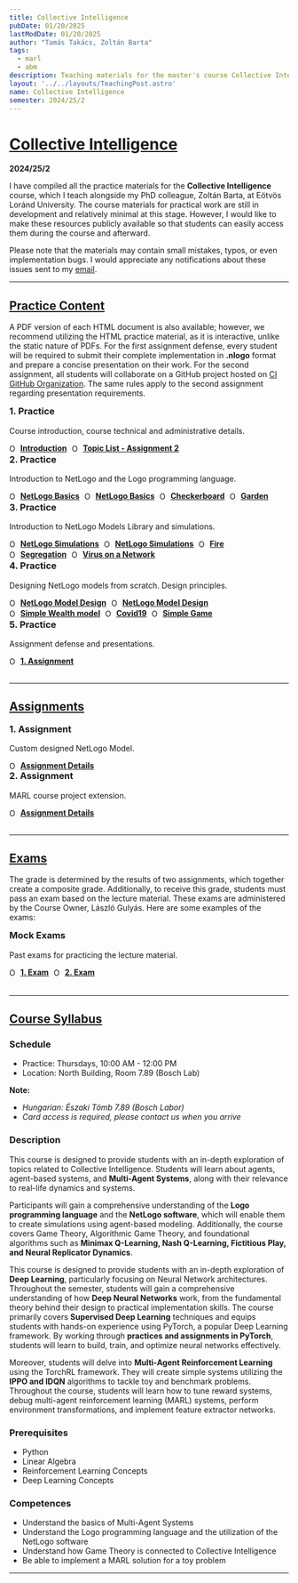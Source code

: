 ```yaml
---
title: Collective Intelligence
pubDate: 01/20/2025
lastModDate: 01/20/2025
author: "Tamás Takács, Zoltán Barta"
tags:
  - marl
  - abm
description: Teaching materials for the master's course Collective Intelligence (IPM-24fmiCOLLIEG), taught by myself and my PhD colleague Zoltán Barta at Eötvös Loránd University.
layout: '../../layouts/TeachingPost.astro'
name: Collective Intelligence
semester: 2024/25/2
---
```


# <u>Collective Intelligence</u>

**2024/25/2**

I have compiled all the practice materials for the **Collective Intelligence** course, which I teach alongside my PhD colleague, Zoltán Barta, at Eötvös Loránd University. The course materials for practical work are still in development and relatively minimal at this stage. However, I would like to make these resources publicly available so that students can easily access them during the course and afterward.

Please note that the materials may contain small mistakes, typos, or even implementation bugs. I would appreciate any notifications about these issues sent to my [email](mailto:tamastheactual%40inf.elte.hu?subject=Issues%20with%20course%20material%20DND).

<hr class="border-1 border-t border-tcotta dark:border-dark-tcotta my-0" />

## <u> Practice Content </u>

A PDF version of each HTML document is also available; however, we recommend utilizing the HTML practice material, as it is interactive, unlike the static nature of PDFs. For the first assignment defense, every student will be required to submit their complete implementation in **.nlogo** format and prepare a concise presentation on their work. For the second assignment, all students will collaborate on a GitHub project hosted on [CI GitHub Organization](https://github.com/elte-collective-intelligence). The same rules apply to the second assignment regarding presentation requirements.

<div class="grid grid-cols-1 md:grid-cols-1 lg:grid-cols-1 gap-4">
  <div class="p-4 border rounded-lg shadow-md hover:shadow-lg bg-bgcolor dark:bg-dark-bgcolor dark:hover:shadow-lg">
    <h3 class="font-bold text-xl mb-1" style="margin-top: 0;">1. Practice</h3>
    <p class="text-textcolor text-sm mb-3 dark:text-dark-textcolor">Course introduction, course technical and administrative details.</p>
    <div class="flex flex-wrap gap-3">
      <a href="practice/1.pdf" 
          target="_blank" 
          class="hover:text-tcotta hover:underline dark:hover:text-dark-tcotta rounded-lg border p-2 shadow hover:bg-navbg dark:hover:bg-dark-navbg" 
          style="display: inline-flex; align-items: center; margin-right: 5px;">
          <Image loading="lazy" src="ppt.png" alt="Open PowerPoint" style="width: 15px; height: auto; margin-right: 5px;" />
          <strong>Introduction</strong>
      </a>
      <a href="https://ikelte-my.sharepoint.com/:x:/g/personal/cjrnie_inf_elte_hu/Ect3e_VNCqdJvNGDanTDYH4BbQA-VG1WP_HROvqEUUjTlA?e=4ztqu7" 
          target="_blank" 
          class="hover:text-tcotta hover:underline dark:hover:text-dark-tcotta rounded-lg border p-2 shadow hover:bg-navbg dark:hover:bg-dark-navbg" 
          style="display: inline-flex; align-items: center; margin-right: 5px;">
          <Image loading="lazy" src="excel.png" alt="Open Excel" style="width: 15px; height: auto; margin-right: 5px;" />
          <strong>Topic List - Assignment 2</strong>
      </a>
    </div>
  </div>
  <div class="p-4 border rounded-lg shadow-md hover:shadow-lg bg-bgcolor dark:bg-dark-bgcolor dark:hover:shadow-lg">
    <h3 class="font-bold text-xl mb-1" style="margin-top: 0;">2. Practice</h3>
    <p class="text-textcolor text-sm mb-3 dark:text-dark-textcolor">Introduction to NetLogo and the Logo programming language.</p>
    <div class="flex flex-wrap gap-3">
      <a href="practice/2.html" 
          target="_blank" 
          class="hover:text-tcotta hover:underline dark:hover:text-dark-tcotta rounded-lg border p-2 shadow hover:bg-navbg dark:hover:bg-dark-navbg" 
          style="display: inline-flex; align-items: center; margin-right: 5px;">
          <Image loading="lazy" src="html.png" alt="Open HTML" style="width: 15px; height: auto; margin-right: 5px;" />
          <strong>NetLogo Basics</strong>
      </a>
      <a href="practice/2.pdf" 
          target="_blank" 
          class="hover:text-tcotta hover:underline dark:hover:text-dark-tcotta rounded-lg border p-2 shadow hover:bg-navbg dark:hover:bg-dark-navbg" 
          style="display: inline-flex; align-items: center; margin-right: 5px;">
          <Image loading="lazy" src="pdf.png" alt="Open PDF" style="width: 15px; height: auto; margin-right: 5px;" />
          <strong>NetLogo Basics</strong>
      </a>
      <a href="practice/Checkerboard.nlogo" 
          target="_blank" 
          class="hover:text-tcotta hover:underline dark:hover:text-dark-tcotta rounded-lg border p-2 shadow hover:bg-navbg dark:hover:bg-dark-navbg" 
          style="display: inline-flex; align-items: center; margin-right: 5px;">
          <Image loading="lazy" src="nlogo.png" alt="Open PDF" style="width: 15px; height: auto; margin-right: 5px;" />
          <strong>Checkerboard</strong>
      </a>
      <a href="practice/Garden.nlogo" 
          target="_blank" 
          class="hover:text-tcotta hover:underline dark:hover:text-dark-tcotta rounded-lg border p-2 shadow hover:bg-navbg dark:hover:bg-dark-navbg" 
          style="display: inline-flex; align-items: center; margin-right: 5px;">
          <Image loading="lazy" src="nlogo.png" alt="Open PDF" style="width: 15px; height: auto; margin-right: 5px;" />
          <strong>Garden</strong>
      </a>
    </div>
  </div>
  <div class="p-4 border rounded-lg shadow-md hover:shadow-lg bg-bgcolor dark:bg-dark-bgcolor dark:hover:shadow-lg">
    <h3 class="font-bold text-xl mb-1" style="margin-top: 0;">3. Practice</h3>
    <p class="text-textcolor text-sm mb-3 dark:text-dark-textcolor">Introduction to NetLogo Models Library and simulations.</p>
    <div class="flex flex-wrap gap-3">
      <a href="practice/3.html" 
          target="_blank" 
          class="hover:text-tcotta hover:underline dark:hover:text-dark-tcotta rounded-lg border p-2 shadow hover:bg-navbg dark:hover:bg-dark-navbg" 
          style="display: inline-flex; align-items: center; margin-right: 5px;">
          <Image loading="lazy" src="html.png" alt="Open HTML" style="width: 15px; height: auto; margin-right: 5px;" />
          <strong>NetLogo Simulations</strong>
      </a>
      <a href="practice/3.pdf" 
          target="_blank" 
          class="hover:text-tcotta hover:underline dark:hover:text-dark-tcotta rounded-lg border p-2 shadow hover:bg-navbg dark:hover:bg-dark-navbg" 
          style="display: inline-flex; align-items: center; margin-right: 5px;">
          <Image loading="lazy" src="pdf.png" alt="Open PDF" style="width: 15px; height: auto; margin-right: 5px;" />
          <strong>NetLogo Simulations</strong>
      </a>
      <a href="practice/Fire.nlogo" 
          target="_blank" 
          class="hover:text-tcotta hover:underline dark:hover:text-dark-tcotta rounded-lg border p-2 shadow hover:bg-navbg dark:hover:bg-dark-navbg" 
          style="display: inline-flex; align-items: center; margin-right: 5px;">
          <Image loading="lazy" src="nlogo.png" alt="Open PDF" style="width: 15px; height: auto; margin-right: 5px;" />
          <strong>Fire</strong>
      </a>
      <a href="practice/Segregation.nlogo" 
          target="_blank" 
          class="hover:text-tcotta hover:underline dark:hover:text-dark-tcotta rounded-lg border p-2 shadow hover:bg-navbg dark:hover:bg-dark-navbg" 
          style="display: inline-flex; align-items: center; margin-right: 5px;">
          <Image loading="lazy" src="nlogo.png" alt="Open PDF" style="width: 15px; height: auto; margin-right: 5px;" />
          <strong>Segregation</strong>
      </a>
      <a href="practice/Virus.nlogo" 
          target="_blank" 
          class="hover:text-tcotta hover:underline dark:hover:text-dark-tcotta rounded-lg border p-2 shadow hover:bg-navbg dark:hover:bg-dark-navbg" 
          style="display: inline-flex; align-items: center; margin-right: 5px;">
          <Image loading="lazy" src="nlogo.png" alt="Open PDF" style="width: 15px; height: auto; margin-right: 5px;" />
          <strong>Virus on a Network</strong>
      </a>
    </div>
  </div>
  <div class="p-4 border rounded-lg shadow-md hover:shadow-lg bg-bgcolor dark:bg-dark-bgcolor dark:hover:shadow-lg">
    <h3 class="font-bold text-xl mb-1" style="margin-top: 0;">4. Practice</h3>
    <p class="text-textcolor text-sm mb-3 dark:text-dark-textcolor">Designing NetLogo models from scratch. Design principles.</p>
    <div class="flex flex-wrap gap-3">
      <a href="practice/4.html" 
          target="_blank" 
          class="hover:text-tcotta hover:underline dark:hover:text-dark-tcotta rounded-lg border p-2 shadow hover:bg-navbg dark:hover:bg-dark-navbg" 
          style="display: inline-flex; align-items: center; margin-right: 5px;">
          <Image loading="lazy" src="html.png" alt="Open HTML" style="width: 15px; height: auto; margin-right: 5px;" />
          <strong>NetLogo Model Design</strong>
      </a>
      <a href="practice/4.pdf" 
          target="_blank" 
          class="hover:text-tcotta hover:underline dark:hover:text-dark-tcotta rounded-lg border p-2 shadow hover:bg-navbg dark:hover:bg-dark-navbg" 
          style="display: inline-flex; align-items: center; margin-right: 5px;">
          <Image loading="lazy" src="pdf.png" alt="Open PDF" style="width: 15px; height: auto; margin-right: 5px;" />
          <strong>NetLogo Model Design</strong>
      </a>
      <a href="practice/Economy.nlogo" 
          target="_blank" 
          class="hover:text-tcotta hover:underline dark:hover:text-dark-tcotta rounded-lg border p-2 shadow hover:bg-navbg dark:hover:bg-dark-navbg" 
          style="display: inline-flex; align-items: center; margin-right: 5px;">
          <Image loading="lazy" src="nlogo.png" alt="Open PDF" style="width: 15px; height: auto; margin-right: 5px;" />
          <strong>Simple Wealth model</strong>
      </a>
      <a href="practice/Covid.nlogo" 
          target="_blank" 
          class="hover:text-tcotta hover:underline dark:hover:text-dark-tcotta rounded-lg border p-2 shadow hover:bg-navbg dark:hover:bg-dark-navbg" 
          style="display: inline-flex; align-items: center; margin-right: 5px;">
          <Image loading="lazy" src="nlogo.png" alt="Open PDF" style="width: 15px; height: auto; margin-right: 5px;" />
          <strong>Covid19</strong>
      </a>
      <a href="practice/Game.nlogo" 
          target="_blank" 
          class="hover:text-tcotta hover:underline dark:hover:text-dark-tcotta rounded-lg border p-2 shadow hover:bg-navbg dark:hover:bg-dark-navbg" 
          style="display: inline-flex; align-items: center; margin-right: 5px;">
          <Image loading="lazy" src="nlogo.png" alt="Open PDF" style="width: 15px; height: auto; margin-right: 5px;" />
          <strong>Simple Game</strong>
      </a>
    </div>
  </div>
  <div class="p-4 border rounded-lg shadow-md hover:shadow-lg bg-bgcolor dark:bg-dark-bgcolor dark:hover:shadow-lg">
    <h3 class="font-bold text-xl mb-1" style="margin-top: 0;">5. Practice</h3>
    <p class="text-textcolor text-sm mb-3 dark:text-dark-textcolor">Assignment defense and presentations.</p>
    <div class="flex flex-wrap gap-3">
      <a href="" 
          target="_blank" 
          class="hover:text-tcotta hover:underline dark:hover:text-dark-tcotta rounded-lg border p-2 shadow hover:bg-navbg dark:hover:bg-dark-navbg" 
          style="display: inline-flex; align-items: center; margin-right: 5px;">
          <Image loading="lazy" src="pdf.png" alt="Open PDF" style="width: 15px; height: auto; margin-right: 5px;" />
          <strong>1. Assignment</strong>
      </a>
    </div>
  </div>
</div>
<br>
<hr class="border-1 border-t border-tcotta dark:border-dark-tcotta my-0" />

## <u> Assignments </u>

<div class="grid grid-cols-1 md:grid-cols-1 lg:grid-cols-2 gap-4">
  <div class="p-4 border rounded-lg shadow-md hover:shadow-lg bg-bgcolor dark:bg-dark-bgcolor dark:hover:shadow-lg">
    <h3 class="font-bold text-xl mb-1" style="margin-top: 0;">1. Assignment</h3>
    <p class="text-textcolor text-sm mb-3 dark:text-dark-textcolor">Custom designed NetLogo Model.</p>
    <div class="flex flex-wrap gap-3">
      <a href="practice/1assignment.pdf" 
          target="_blank" 
          class="hover:text-tcotta hover:underline dark:hover:text-dark-tcotta rounded-lg border p-2 shadow hover:bg-navbg dark:hover:bg-dark-navbg" 
          style="display: inline-flex; align-items: center; margin-right: 5px;">
          <Image loading="lazy" src="pdf.png" alt="Open PowerPoint" style="width: 15px; height: auto; margin-right: 5px;" />
          <strong>Assignment Details</strong>
      </a>
    </div>
  </div>
  <div class="p-4 border rounded-lg shadow-md hover:shadow-lg bg-bgcolor dark:bg-dark-bgcolor dark:hover:shadow-lg">
    <h3 class="font-bold text-xl mb-1" style="margin-top: 0;">2. Assignment</h3>
    <p class="text-textcolor text-sm mb-3 dark:text-dark-textcolor">MARL course project extension.</p>
    <div class="flex flex-wrap gap-3">
      <a href="" 
          target="_blank" 
          class="hover:text-tcotta hover:underline dark:hover:text-dark-tcotta rounded-lg border p-2 shadow hover:bg-navbg dark:hover:bg-dark-navbg" 
          style="display: inline-flex; align-items: center; margin-right: 5px;">
          <Image loading="lazy" src="pdf.png" alt="Open PowerPoint" style="width: 15px; height: auto; margin-right: 5px;" />
          <strong>Assignment Details</strong>
      </a>
    </div>
  </div>
</div>
<br>
<hr class="border-1 border-t border-tcotta dark:border-dark-tcotta my-0" />

## <u> Exams </u>

The grade is determined by the results of two assignments, which together create a composite grade. Additionally, to receive this grade, students must pass an exam based on the lecture material. These exams are administered by the Course Owner, László Gulyás. Here are some examples of the exams:

<div class="grid grid-cols-1 md:grid-cols-1 lg:grid-cols-1 gap-4">
  <div class="p-4 border rounded-lg shadow-md hover:shadow-lg bg-bgcolor dark:bg-dark-bgcolor dark:hover:shadow-lg">
    <h3 class="font-bold text-xl mb-1" style="margin-top: 0;">Mock Exams</h3>
    <p class="text-textcolor text-sm mb-3 dark:text-dark-textcolor">Past exams for practicing the lecture material.</p>
    <div class="flex flex-wrap gap-3">
      <a href="" 
          target="_blank" 
          class="hover:text-tcotta hover:underline dark:hover:text-dark-tcotta rounded-lg border p-2 shadow hover:bg-navbg dark:hover:bg-dark-navbg" 
          style="display: inline-flex; align-items: center; margin-right: 5px;">
          <Image loading="lazy" src="pdf.png" alt="Open PowerPoint" style="width: 15px; height: auto; margin-right: 5px;" />
          <strong>1. Exam</strong>
      </a>
      <a href="" 
          target="_blank" 
          class="hover:text-tcotta hover:underline dark:hover:text-dark-tcotta rounded-lg border p-2 shadow hover:bg-navbg dark:hover:bg-dark-navbg" 
          style="display: inline-flex; align-items: center; margin-right: 5px;">
          <Image loading="lazy" src="pdf.png" alt="Open PowerPoint" style="width: 15px; height: auto; margin-right: 5px;" />
          <strong>2. Exam</strong>
      </a>
    </div>
  </div>
</div>
<br>
<hr class="border-1 border-t border-tcotta dark:border-dark-tcotta my-0" />

## <u> Course Syllabus </u>

### Schedule

- Practice: Thursdays, 10:00 AM - 12:00 PM
- Location: North Building, Room 7.89 (Bosch Lab)

**Note:**
- *Hungarian: Északi Tömb 7.89 (Bosch Labor)*
- *Card access is required, please contact us when you arrive*

### Description

This course is designed to provide students with an in-depth exploration of topics related to Collective Intelligence. Students will learn about agents, agent-based systems, and **Multi-Agent Systems**, along with their relevance to real-life dynamics and systems.  

Participants will gain a comprehensive understanding of the **Logo programming language** and the **NetLogo software**, which will enable them to create simulations using agent-based modeling. Additionally, the course covers Game Theory, Algorithmic Game Theory, and foundational algorithms such as **Minimax Q-Learning, Nash Q-Learning, Fictitious Play, and Neural Replicator Dynamics**.

This course is designed to provide students with an in-depth exploration of **Deep Learning**, particularly
focusing on Neural Network architectures. Throughout the semester, students will gain a comprehensive
understanding of how **Deep Neural Networks** work, from the fundamental theory behind their design to
practical implementation skills. The course primarily covers **Supervised Deep Learning** techniques and
equips students with hands-on experience using PyTorch, a popular Deep Learning framework. By working
through **practices and assignments in PyTorch**, students will learn to build, train, and optimize neural
networks effectively.

Moreover, students will delve into **Multi-Agent Reinforcement Learning** using the TorchRL framework. They will create simple systems utilizing the **IPPO and IDQN** algorithms to tackle toy and benchmark problems. Throughout the course, students will learn how to tune reward systems, debug multi-agent reinforcement learning (MARL) systems, perform environment transformations, and implement feature extractor networks.

### Prerequisites

- Python
- Linear Algebra
- Reinforcement Learning Concepts
- Deep Learning Concepts

### Competences

- Understand the basics of Multi-Agent Systems
- Understand the Logo programming language and the utilization of the NetLogo software
- Understand how Game Theory is connected to Collective Intelligence
- Be able to implement a MARL solution for a toy problem

<hr class="border-1 border-t border-tcotta dark:border-dark-tcotta my-0" />
